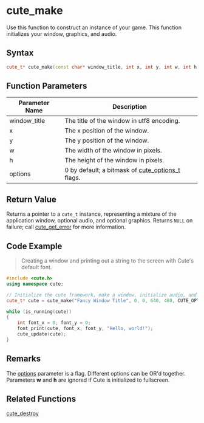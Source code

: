 # cute_make

Use this function to construct an instance of your game. This function initializes your window, graphics, and audio.

## Syntax

```cpp
cute_t* cute_make(const char* window_title, int x, int y, int w, int h, uint32_t options = 0);
```

## Function Parameters

Parameter Name | Description
--- | ---
window_title | The title of the window in utf8 encoding.
x | The x position of the window.
y | The y position of the window.
w | The width of the window in pixels.
h | The height of the window in pixels.
options | 0 by default; a bitmask of [cute_options_t](https://github.com/RandyGaul/cute_framework/blob/master/doc/cute/cute_options_t.md) flags.

## Return Value

Returns a pointer to a `cute_t` instance, representing a mixture of the application window, optional audio, and optional graphics. Returns `NULL` on failure; call [cute_get_error](https://github.com/RandyGaul/cute_framework/blob/master/doc/cute_get_error.md) for more information.

## Code Example

> Creating a window and printing out a string to the screen with Cute's default font.

```cpp
#include <cute.h>
using namespace cute;

// Initialize the cute framework, make a window, initialize audio, and setup DirectX 9.
cute_t* cute = cute_make("Fancy Window Title", 0, 0, 640, 480, CUTE_OPTIONS_GFX_D3D9);

while (is_running(cute))
{
	int font_x = 0, font_y = 0;
	font_print(cute, font_x, font_y, "Hello, world!");
	cute_update(cute);
}
```

## Remarks

The [options](https://github.com/RandyGaul/cute_framework/blob/master/doc/cute/cute_options_t.md) parameter is a flag. Different options can be OR'd together. Parameters **w** and **h** are ignored if Cute is initialized to fullscreen.

## Related Functions

[cute_destroy](https://github.com/RandyGaul/cute_framework/blob/master/doc/cute/cute_destroy.md)
